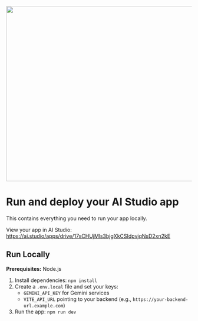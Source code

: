 <div align="center">
<img width="1200" height="475" alt="GHBanner" src="https://github.com/user-attachments/assets/0aa67016-6eaf-458a-adb2-6e31a0763ed6" />
</div>

# Run and deploy your AI Studio app

This contains everything you need to run your app locally.

View your app in AI Studio: https://ai.studio/apps/drive/17sCHUjMls3bjgXkCSIdpvjqNsD2xn2kE

## Run Locally

**Prerequisites:**  Node.js


1. Install dependencies:
   `npm install`
2. Create a `.env.local` file and set your keys:
   - `GEMINI_API_KEY` for Gemini services
   - `VITE_API_URL` pointing to your backend (e.g., `https://your-backend-url.example.com`)
3. Run the app:
   `npm run dev`
